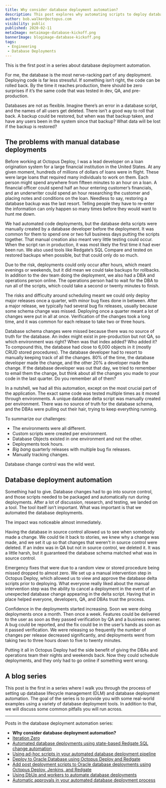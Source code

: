 ```yaml
---
title: Why consider database deployment automation?
description: This post explores why automating scripts to deploy database changes is valuable and some of the benefits of database deployment automation.
author: bob.walker@octopus.com
visibility: public
published: 2020-02-11
metaImage: metaimage-database-kickoff.png
bannerImage: blogimage-database-kickoff.png
tags:
 - Engineering
 - Database Deployments
---
```


This is the first post in a series about database deployment automation.

For me, the database is the most nerve-racking part of any deployment.  Deploying code is far less stressful.  If something isn’t right, the code can be rolled back. By the time it reaches production, there should be zero surprises if it’s the same code that was tested in dev, QA, and pre-production.

Databases are not as flexible.  Imagine there’s an error in a database script, and the names of all users get deleted.  There isn’t a good way to roll that back.  A backup could be restored, but when was that backup taken, and have any users been in the system since that backup?  What data will be lost if the backup is restored?

## The problems with manual database deployments

Before working at Octopus Deploy, I was a lead developer on a loan origination system for a large financial institution in the United States.  At any given moment, hundreds of millions of dollars of loans were in flight.  These were large loans that required many individuals to work on them.  Each person might spend anywhere from fifteen minutes to an hour on a loan.  A financial officer could spend half an hour entering customer’s financials, and an underwriter could spend an hour researching the customer and placing notes and conditions on the loan.  Needless to say, restoring a database backup was the last resort.  Telling people they have to re-enter the information can only happen so many times before they would want to hunt me down.

We had automated code deployments, but the database delta scripts were manually created by a database developer before the deployment.  It was common for them to spend one or two full business days putting the scripts together.  That manual creation also meant very little testing could occur.  When the script ran in production, it was most likely the first time it had ever been run.  We also used tools like Redgate’s SQL Compare and tested on restored backups when possible, but that could only do so much.

Due to the risk, deployments could only occur after hours, which meant evenings or weekends, but it did mean we could take backups for rollbacks. In addition to the dev team doing the deployment, we also had a DBA and operations person online. The operations person had to wait for the DBA to run all of the scripts, which could take a second or twenty minutes to finish.  

The risks and difficulty around scheduling meant we could only deploy major releases once a quarter, with minor bug fixes done in between.  After a major release, we typically had several bug fix releases, usually because some schema change was missed.  Deploying once a quarter meant a lot of changes were put in all at once.  Verification of the changes took a long time, and it was common for each release to take two or three hours.

Database schema changes were missed because there was no source of truth for the database.  An index might exist in pre-production but not QA, so which environment was right?  When was that index added?  Who added it?  To compound this, the database had close to 6,000 objects in it (mostly CRUD stored procedures).  The database developer had to resort to manually keeping track of all the changes.  80% of the time, the database developer made the change, and the other 20% a developer made the change. If the database developer was out that day, we tried to remember to email them the change, but think about all the changes you made to your code in the last quarter.  Do you remember all of them?  

In a nutshell, we had all this automation, except on the most crucial part of the application.  The exact same code was tested multiple times as it moved through environments.  A unique database delta script was manually created per environment.  There was no source of truth for the database schema, and the DBAs were pulling out their hair, trying to keep everything running.

To summarize our challenges:

- The environments were all different.
- Custom scripts were created per environment.
- Database Objects existed in one environment and not the other.
- Deployments took hours.
- _Big bang_ quarterly releases with multiple bug fix releases.
- Manually tracking changes.

Database change control was the wild west.  

## Database deployment automation
Something had to give. Database changes had to go into source control, and those scripts needed to be packaged and automatically run during deployments.  After a lot of discussion, research, and testing, we landed on a tool.  The tool itself isn’t important.  What was important is that we automated the database deployments.

The impact was noticeable almost immediately.

Having the database in source control allowed us to see when somebody made a change.  We could tie it back to stories, we knew why a change was made, and we set it up so that changes that weren’t in source control were deleted. If an index was in QA but not in source control, we deleted it.  It was a little harsh, but it guaranteed the database schema matched what was in source control.

Emergency fixes that were due to a random view or stored procedure being missed dropped to almost zero.  We set up a manual intervention step in Octopus Deploy, which allowed us to view and approve the database delta scripts prior to deploying.  What everyone really liked about the manual intervention step was the ability to cancel a deployment in the event of an unexpected database change appearing in the delta script.  Having that in place helped everyone, developers, QA, and DBAs trust the process.   

Confidence in the deployments started increasing.  Soon we were doing deployments once a month.  Then once a week.  Features could be delivered to the user as soon as they passed verification by QA and a business owner.  A bug could be reported, and the fix could be in the user’s hands as soon as it passed verification.  We were releasing so frequently the number of changes per release decreased significantly, and deployments went from taking two to three hours down to five to twenty minutes.

Putting it all in Octopus Deploy had the side benefit of giving the DBAs and operations team their nights and weekends back.  Now they could schedule deployments, and they only had to go online if something went wrong.

## A blog series
This post is the first in a series where I walk you through the process of setting up database lifecycle management (DLM) and database deployment automation. The goal of the series is to provide you with some real-world examples using a variety of database deployment tools.  In addition to that, we will discuss some common pitfalls you will run across.

---

Posts in the database deployment automation series:

- **Why consider database deployment automation?**
- [Iteration Zero](/blog/2018-06/automated-database-deployments-iteration-zero.md)
- [Automated database deployments using state-based Redgate SQL change automation](blog/2018-07/automated-database-deployments-redgate-sql-change-automation-state-based.md)
- [Using ad-hoc scripts in your automated database deployment pipeline](/blog/2020-03/automated-database-deployments-adhoc-scripts/index.md)
- [Deploy to Oracle Database using Octopus Deploy and Redgate](/blog/2018-10/oracle-database-using-redgate/index.md)
-  [Add post deployment scripts to Oracle database deployments using Octopus Deploy, Jenkins, and Redgate](/blog/2018-11/oracle-database-using-redgate-part-2/index.md)
- [Using DbUp and workers to automate database deployments](/blog/2019-02/dbup-database-deployments/index.md)
- [Automatic approvals in your automated database deployment process](/blog/2019-03/autoapprove-database-deployments/index.md)
